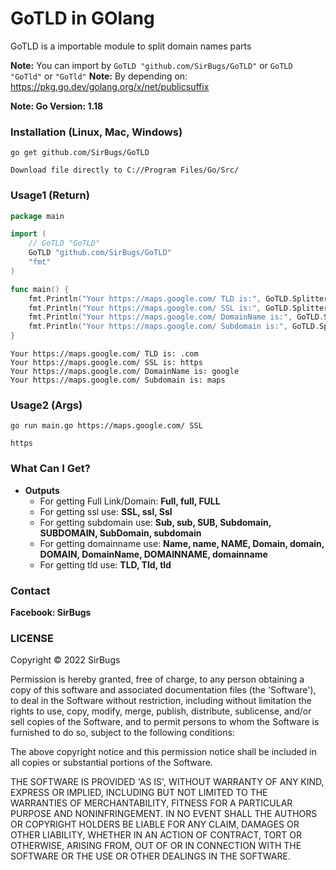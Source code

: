 # GoTLD in GOlang

GoTLD is a importable module to split domain names parts

**Note:** You can import by `GoTLD "github.com/SirBugs/GoTLD"` or `GoTLD "GoTld"` or `"GoTld"`
**Note:** By depending on: https://pkg.go.dev/golang.org/x/net/publicsuffix

**Note: Go Version: 1.18**

### Installation (Linux, Mac, Windows)
```
go get github.com/SirBugs/GoTLD
```
```
Download file directly to C://Program Files/Go/Src/
```

### Usage1 (Return)
```go
package main

import (
	// GoTLD "GoTLD"
	GoTLD "github.com/SirBugs/GoTLD"
	"fmt"
)

func main() {
	fmt.Println("Your https://maps.google.com/ TLD is:", GoTLD.Splitter("https://maps.google.com/", "TLD"))
	fmt.Println("Your https://maps.google.com/ SSL is:", GoTLD.Splitter("https://maps.google.com/", "SSL"))
	fmt.Println("Your https://maps.google.com/ DomainName is:", GoTLD.Splitter("https://maps.google.com/", "Name"))
	fmt.Println("Your https://maps.google.com/ Subdomain is:", GoTLD.Splitter("https://maps.google.com/", "Sub"))
}
```
```
Your https://maps.google.com/ TLD is: .com
Your https://maps.google.com/ SSL is: https
Your https://maps.google.com/ DomainName is: google
Your https://maps.google.com/ Subdomain is: maps
```

### Usage2 (Args)
```
go run main.go https://maps.google.com/ SSL
```
```
https
```

### What Can I Get?
- **Outputs**
  - For getting Full Link/Domain: **Full, full, FULL**
  - For getting ssl use: **SSL, ssl, Ssl**
  - For getting subdomain use: **Sub, sub, SUB, Subdomain, SUBDOMAIN, SubDomain, subdomain**
  - For getting domainname use: **Name, name, NAME, Domain, domain, DOMAIN, DomainName, DOMAINNAME, domainname**
  - For getting tld use: **TLD, Tld, tld**

### Contact
**Facebook: SirBugs**

### LICENSE
Copyright © 2022 SirBugs

Permission is hereby granted, free of charge, to any person obtaining
a copy of this software and associated documentation files (the
'Software'), to deal in the Software without restriction, including
without limitation the rights to use, copy, modify, merge, publish,
distribute, sublicense, and/or sell copies of the Software, and to
permit persons to whom the Software is furnished to do so, subject to
the following conditions:

The above copyright notice and this permission notice shall be
included in all copies or substantial portions of the Software.

THE SOFTWARE IS PROVIDED 'AS IS', WITHOUT WARRANTY OF ANY KIND,
EXPRESS OR IMPLIED, INCLUDING BUT NOT LIMITED TO THE WARRANTIES OF
MERCHANTABILITY, FITNESS FOR A PARTICULAR PURPOSE AND NONINFRINGEMENT.
IN NO EVENT SHALL THE AUTHORS OR COPYRIGHT HOLDERS BE LIABLE FOR ANY
CLAIM, DAMAGES OR OTHER LIABILITY, WHETHER IN AN ACTION OF CONTRACT,
TORT OR OTHERWISE, ARISING FROM, OUT OF OR IN CONNECTION WITH THE
SOFTWARE OR THE USE OR OTHER DEALINGS IN THE SOFTWARE.
